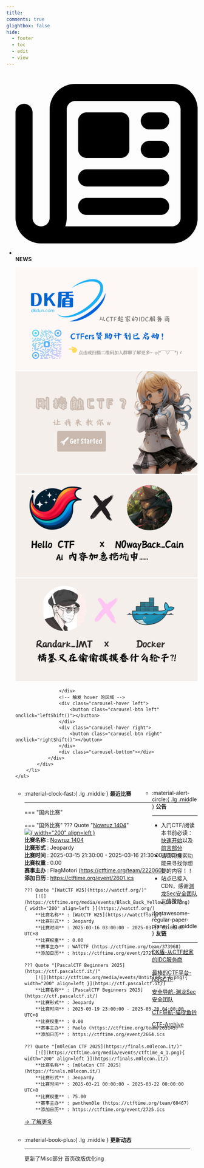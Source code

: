 ```yaml
---
title: 
comments: true
glightbox: false
hide:
  - footer
  - toc
  - edit
  - view
---
```


<div class="grid cards">
    <ul>
        <li>
            <p><span class="twemoji lg middle"><svg xmlns="http://www.w3.org/2000/svg"
                        viewBox="0 0 512 512"><!--! Font Awesome Free 6.5.1 by @fontawesome - https://fontawesome.com License - https://fontawesome.com/license/free (Icons: CC BY 4.0, Fonts: SIL OFL 1.1, Code: MIT License) Copyright 2023 Fonticons, Inc.-->
                        <path
                            d="M168 80c-13.3 0-24 10.7-24 24v304c0 8.4-1.4 16.5-4.1 24H440c13.3 0 24-10.7 24-24V104c0-13.3-10.7-24-24-24H168zM72 480c-39.8 0-72-32.2-72-72V112c0-13.3 10.7-24 24-24s24 10.7 24 24v296c0 13.3 10.7 24 24 24s24-10.7 24-24V104c0-39.8 32.2-72 72-72h272c39.8 0 72 32.2 72 72v304c0 39.8-32.2 72-72 72H72zm104-344c0-13.3 10.7-24 24-24h96c13.3 0 24 10.7 24 24v80c0 13.3-10.7 24-24 24h-96c-13.3 0-24-10.7-24-24v-80zm200-24h32c13.3 0 24 10.7 24 24s-10.7 24-24 24h-32c-13.3 0-24-10.7-24-24s10.7-24 24-24zm0 80h32c13.3 0 24 10.7 24 24s-10.7 24-24 24h-32c-13.3 0-24-10.7-24-24s10.7-24 24-24zm-176 80h208c13.3 0 24 10.7 24 24s-10.7 24-24 24H200c-13.3 0-24-10.7-24-24s10.7-24 24-24zm0 80h208c13.3 0 24 10.7 24 24s-10.7 24-24 24H200c-13.3 0-24-10.7-24-24s10.7-24 24-24z">
                        </path>
                    </svg></span> <strong>NEWS</strong></p>
            <div class="grid cards">
                <div class="carousel">
                    <div class="carousel-container">
                        <a href="https://www.dkdun.cn/"><img src="./assets/banner-dkdun.png" /></a>
                        <a href="../hc-start/" target="_blank"><img src="./assets/banner-quickstart.png" /></a>
                        <a href="../hc-ai/" target="_blank"><img src="./assets/banner-update.png" /></a>
                        <a href="https://github.com/CTF-Archives" target="_blank"><img src="./assets/banner-Achieve.png" /></a>
                        
                    </div>
                    <!-- 触发 hover 的区域 -->
                    <div class="carousel-hover left">
                        <button class="carousel-btn left" onclick="leftShift()"></button>
                    </div>
                    <div class="carousel-hover right">
                        <button class="carousel-btn right" onclick="rightShift()"></button>
                    </div>
                    <div class="carousel-bottom"></div>
                </div>
            </div>
        </li>
    </ul>
</div>

<div class="grid grid-cols-8 gap-4" style="display: grid;grid-template-columns: 70% 30%;" markdown>

<div class="grid cards" style="display: grid; grid-template-columns: 1fr;" markdown>

<div class="grid cards" markdown>

-   :material-clock-fast:{ .lg .middle } __最近比赛__

    ---
    <!-- 主页赛事展示_开始 -->
    === "国内比赛"
    
    === "国外比赛"
        ??? Quote "[Nowruz 1404](https://1404.fmc.tf/)"  
            [![](https://ctftime.org/media/events/FMCTF.png){ width="200" align=left }](https://1404.fmc.tf/)  
            **比赛名称** : [Nowruz 1404](https://1404.fmc.tf/)  
            **比赛形式** : Jeopardy  
            **比赛时间** : 2025-03-15 21:30:00 - 2025-03-16 21:30:00 UTC+8  
            **比赛权重** : 0.00  
            **赛事主办** : FlagMotori (https://ctftime.org/team/222060)  
            **添加日历** : https://ctftime.org/event/2601.ics  
            
        ??? Quote "[WatCTF W25](https://watctf.org/)"  
            [![](https://ctftime.org/media/events/Black_Back_Yellow_Lock.png){ width="200" align=left }](https://watctf.org/)  
            **比赛名称** : [WatCTF W25](https://watctf.org/)  
            **比赛形式** : Jeopardy  
            **比赛时间** : 2025-03-16 03:00:00 - 2025-03-17 03:00:00 UTC+8  
            **比赛权重** : 0.00  
            **赛事主办** : WATCTF (https://ctftime.org/team/373968)  
            **添加日历** : https://ctftime.org/event/2727.ics  
            
        ??? Quote "[PascalCTF Beginners 2025](https://ctf.pascalctf.it/)"  
            [![](https://ctftime.org/media/events/Untitled_2_1.png){ width="200" align=left }](https://ctf.pascalctf.it/)  
            **比赛名称** : [PascalCTF Beginners 2025](https://ctf.pascalctf.it/)  
            **比赛形式** : Jeopardy  
            **比赛时间** : 2025-03-19 23:00:00 - 2025-03-20 04:00:00 UTC+8  
            **比赛权重** : 0.00  
            **赛事主办** : Paolo (https://ctftime.org/team/263145)  
            **添加日历** : https://ctftime.org/event/2664.ics  
            
        ??? Quote "[m0leCon CTF 2025](https://finals.m0lecon.it/)"  
            [![](https://ctftime.org/media/events/ctftime_4_1.png){ width="200" align=left }](https://finals.m0lecon.it/)  
            **比赛名称** : [m0leCon CTF 2025](https://finals.m0lecon.it/)  
            **比赛形式** : Jeopardy  
            **比赛时间** : 2025-03-21 00:00:00 - 2025-03-22 00:00:00 UTC+8  
            **比赛权重** : 75.00  
            **赛事主办** : pwnthem0le (https://ctftime.org/team/60467)  
            **添加日历** : https://ctftime.org/event/2725.ics  
            
    <!-- 主页赛事展示_结束 -->
    [→ 了解更多](./Event/)

</div>
  <div class="grid cards" markdown>

-   :material-book-plus:{ .lg .middle } __更新动态__

    ---

    更新了Misc部分 首页改版优化ing

</div>  
</div>
<div class="grid cards" markdown>

<div class="grid cards" markdown>

-   :material-alert-circle:{ .lg .middle } __公告__

    ---

    - 入门CTF/阅读本书前必读：[快速开始](./hc-start/)以及[前言部分](./hc-preface/)  
    - 请善用搜索功能来寻找你想要的内容！！
    - 站点已接入 CDN，感谢[渊龙Sec安全团队](https://dh.aabyss.cn)友情赞助

-   :fontawesome-regular-paper-plane:{ .lg .middle } __友链__

    ---

    [DK盾-从CTF起家的IDC服务商](https://www.dkdun.cn)

    [最棒的CTF平台-NSSCTF](https://www.nssctf.cn/)  

    [安全导航-渊龙Sec安全团队](https://dh.aabyss.cn)    

    [CTF导航-猫捉鱼铃](https://ctf.mzy0.com/)

    [CTF-Archive](https://github.com/CTF-Archives)

</div>   

</div>

</div>
